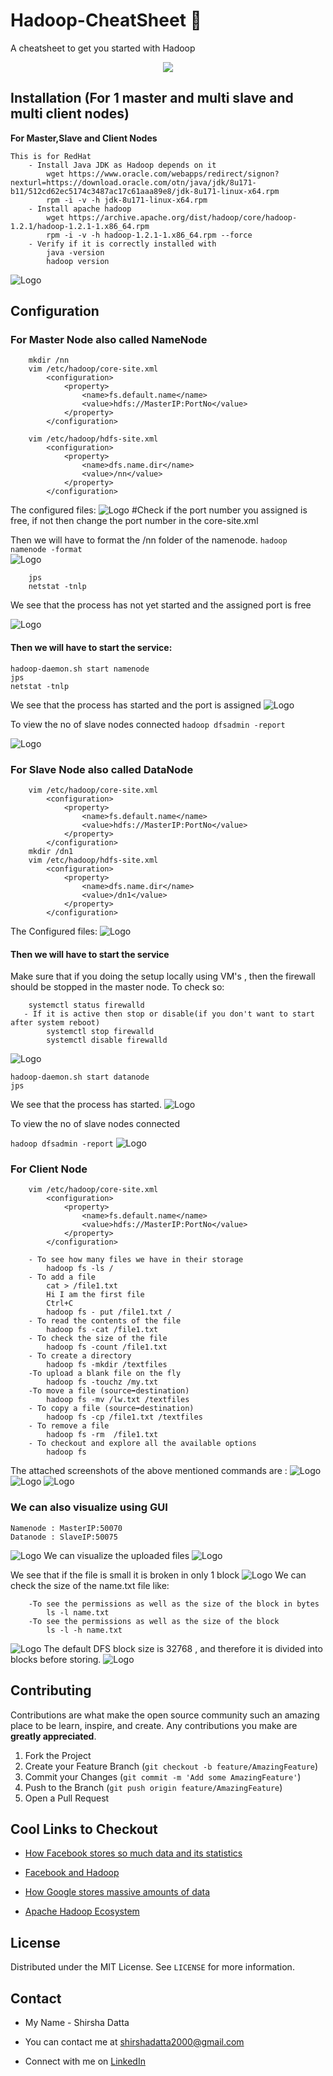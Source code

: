 # Hadoop-CheatSheet 🐘

A cheatsheet to get you started with Hadoop
<p align="center">
<img src="https://miro.medium.com/max/1050/1*H4_yv5YskknPaJ4lWJpzXA.png">
</p>
  
## Installation (For 1 master and multi slave and multi client nodes)
**For Master,Slave and Client Nodes** 
```
This is for RedHat
    - Install Java JDK as Hadoop depends on it
        wget https://www.oracle.com/webapps/redirect/signon?nexturl=https://download.oracle.com/otn/java/jdk/8u171-b11/512cd62ec5174c3487ac17c61aaa89e8/jdk-8u171-linux-x64.rpm
        rpm -i -v -h jdk-8u171-linux-x64.rpm
    - Install apache hadoop
        wget https://archive.apache.org/dist/hadoop/core/hadoop-1.2.1/hadoop-1.2.1-1.x86_64.rpm
        rpm -i -v -h hadoop-1.2.1-1.x86_64.rpm --force
    - Verify if it is correctly installed with
        java -version
        hadoop version

```
<img src="assets/installing.PNG" alt="Logo">

## Configuration
### For Master Node also called NameNode
```
    mkdir /nn
    vim /etc/hadoop/core-site.xml
        <configuration>
            <property>
                <name>fs.default.name</name>
                <value>hdfs://MasterIP:PortNo</value>
            </property>
        </configuration>

    vim /etc/hadoop/hdfs-site.xml
        <configuration>
            <property>
                <name>dfs.name.dir</name>
                <value>/nn</value>
            </property>
        </configuration>

```

The configured files:
<img src="assets/master files.PNG" alt="Logo">
#Check if the port number you assigned is free, if not then change the port number in the core-site.xml

Then we will have to format the /nn folder of the namenode.
``` hadoop namenode -format ```
<br>
<img src="assets/master format.PNG" alt="Logo">
```
    jps 
    netstat -tnlp 
```
We see that the process has not yet started and the assigned port is free 

<img src="assets/master before.png" alt="Logo">

#### Then we will have to start the service:
```
hadoop-daemon.sh start namenode
jps
netstat -tnlp
```
We see that the process has started and the port is assigned
<img src="assets/master successful.PNG" alt="Logo">

To view the no of slave nodes connected
```hadoop dfsadmin -report``` 

<img src="assets/dfsadmin master.PNG" alt="Logo">

### For Slave Node also called DataNode

```
    vim /etc/hadoop/core-site.xml
        <configuration>
            <property>
                <name>fs.default.name</name>
                <value>hdfs://MasterIP:PortNo</value>
            </property>
        </configuration>
    mkdir /dn1
    vim /etc/hadoop/hdfs-site.xml
        <configuration>
            <property>
                <name>dfs.name.dir</name>
                <value>/dn1</value>
            </property>
        </configuration>
```
The Configured files:
<img src="assets/slave files.PNG" alt="Logo">

#### Then we will have to start the service
Make sure that if you doing the setup locally using VM's , then the firewall should be stopped in the master node.
To check so:
```
    systemctl status firewalld
   - If it is active then stop or disable(if you don't want to start after system reboot)
        systemctl stop firewalld
        systemctl disable firewalld
```
<img src="assets/firewalld master.PNG" alt="Logo">

```
hadoop-daemon.sh start datanode
jps
```
We see that the process has started.
<img src="assets/slave node done.PNG" alt="Logo">

To view the no of slave nodes connected

```hadoop dfsadmin -report```
<img src="assets/slave connected" alt="Logo">

### For Client Node 

```
    vim /etc/hadoop/core-site.xml
        <configuration>
            <property>
                <name>fs.default.name</name>
                <value>hdfs://MasterIP:PortNo</value>
            </property>
        </configuration>

    - To see how many files we have in their storage
        hadoop fs -ls /
    - To add a file
        cat > /file1.txt
        Hi I am the first file
        Ctrl+C
        hadoop fs - put /file1.txt /
    - To read the contents of the file
        hadoop fs -cat /file1.txt
    - To check the size of the file
        hadoop fs -count /file1.txt
    - To create a directory
        hadoop fs -mkdir /textfiles
    -To upload a blank file on the fly
        hadoop fs -touchz /my.txt
    -To move a file (source➡destination)
        hadoop fs -mv /lw.txt /textfiles
    - To copy a file (source➡destination)
        hadoop fs -cp /file1.txt /textfiles
    - To remove a file
        hadoop fs -rm  /file1.txt
    - To checkout and explore all the available options
        hadoop fs 
```
The attached screenshots of the above mentioned commands are :
<img src="assets/cmds client1.PNG" alt="Logo">
<img src="assets/cmds client2.PNG" alt="Logo">
<img src="assets/cmds client3.png" alt="Logo">

### We can also visualize using GUI
    Namenode : MasterIP:50070
    Datanode : SlaveIP:50075
<img src="assets/gui.PNG" alt="Logo">
We can visualize the uploaded files
<img src="assets/gui1.PNG" alt="Logo">

We see that if the file is small it is broken in only 1 block
<img src="assets/gui filetxt.PNG" alt="Logo">
We can check the size of the name.txt file like:
```
    -To see the permissions as well as the size of the block in bytes
        ls -l name.txt
    -To see the permissions as well as the size of the block 
        ls -l -h name.txt
```
<img src="assets/size of nametxt.PNG" alt="Logo">
The default DFS block size is 32768 , and therefore it is divided into blocks before storing. 
<img src="assets/gui nametxt.PNG" alt="Logo">

## Contributing

Contributions are what make the open source community such an amazing place to be learn, inspire, and create. Any contributions you make are **greatly appreciated**.

1. Fork the Project
2. Create your Feature Branch (`git checkout -b feature/AmazingFeature`)
3. Commit your Changes (`git commit -m 'Add some AmazingFeature'`)
4. Push to the Branch (`git push origin feature/AmazingFeature`)
5. Open a Pull Request


## Cool Links to Checkout 

- [How Facebook stores so much data and its statistics](https://shirshadatta2000.medium.com/how-facebook-stores-so-much-data-and-its-statistics-bd0911ad39a1)

- [Facebook and Hadoop](https://www.facebook.com/notes/facebook-engineering/hadoop/16121578919/)

- [How Google stores massive amounts of data](https://medium.com/@avantikadasgupta/how-google-stores-massive-amounts-of-data-bigtable-d67f49bfc40e)

- [Apache Hadoop Ecosystem](https://www.cloudera.com/products/open-source/apache-hadoop.html)

## License

Distributed under the MIT License. See `LICENSE` for more information.

## Contact

- My Name - Shirsha Datta
 
- You can contact me at shirshadatta2000@gmail.com

- Connect with me on [LinkedIn](https://www.linkedin.com/in/shirsha-datta-30335a178/)

<!--** 
Add that these are tested in AWS too
Some intro to big data nd apache
heart beat and stuffs
How to change block size
** Make it more readable
** safemode and tcpdump
** Who is the one uploading the file?
✴️ Answer: Client gets the IP from Master and uploads the file to DataNode.

**Does client go to master and then read the file on slave via Master or Does Client go to slave directly and read the data?
✴️ Answer: Client goes to slave directly and reads the data stored on slave.
-->

<!-- ADD IF NECESSARY
# Contributing

When contributing to this repository, please first discuss the change you wish to make via issue,
email, or any other method with the owners of this repository before making a change. 


## Pull Request Process
1. Ensure any install or build dependencies are removed before the end of the layer when doing a 
   build.
2. Update the README.md with details of changes to the interface, this includes new environment 
   variables, exposed ports, useful file locations and container parameters.
3. Only send your pull requests to the development branch where once we reach a stable point 
    it will be merged with the   master branch 
4. Associate each Pull Request with the required issue number 

## Branch Policy 
* development: If you are making a contribution make sure to send your Pull Request to this branch . All
            developments goes in this branch.
* master: After significant features/bug-fixes are accumulated in development branch we merge it with the master branch.

## Contribution Practices
* Write clear and meaningful commit messages.
* If you report a bug please provide steps to reproduce the bug.
* In case of changing the backend routes please submit an updated routes documentation for the same.
* If there is an UI related change it would be great if you could attach a screenshot 
 with the resultant changes so it is easier to review for the maintainers 
-->
